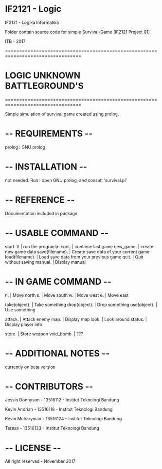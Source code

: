 # IF2121 - Logic

IF2121 - Logika Informatika

Folder contain source code for simple Survival-Game (IF2121 Project 01)

ITB - 2017

=================================================================================
#      			LOGIC UNKNOWN BATTLEGROUND'S
				
=================================================================================

Simple simulation of survival game created using prolog.

# -- REQUIREMENTS --

prolog : GNU prolog


# -- INSTALLATION --

not needed.
Run : open GNU prolog, and consult 'survival.pl'


# -- REFERENCE -- 

Documentation included in package

# -- USABLE COMMAND --


start.    \t      | run the program\n
cont.           | continue last game
new_game.       | create new game data
save(filename). | Create save data of your current game
load(filename). | Load save data from your previous game
quit.           | Quit without saving
manual.         | Display manual

# -- IN GAME COMMAND -- 
	
n.              | Move north
s.              | Move south
w.              | Move west
e.              | Move east

take(object).   | Take something
drop(object).   | Drop something
use(object).    | Use something

attack.         | Attack enemy
map.            | Display map
look.           | Look around
status.         | Display player info

store.          | Store weapon 
void_bomb.      | ???



# -- ADDITIONAL NOTES --

currently on beta version


# -- CONTRIBUTORS --

Jessin Donnyson - 13516112 - Institut Teknologi Bandung

Kevin Andrian 	- 13516118 - Institut Teknologi Bandung

Kevin Muharyman - 13516124 - Institut Teknologi Bandung

Teresa 		- 13516133 - Institut Teknologi Bandung


# -- LICENSE -- 

All right reserved - November 2017

